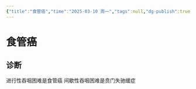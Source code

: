 ```yaml
---
{"title":"食管癌","time":"2025-03-10 周一","tags":null,"dg-publish":true,"permalink":"/200 学习/208 内科学/第04篇 消化系统/第03章 食管癌/食管癌/","dgPassFrontmatter":true,"created":"2025-03-10T09:24:43.000+08:00","updated":"2025-03-10T09:25:35.000+08:00"}
---
```


# 食管癌
## 诊断
进行性吞咽困难是食管癌
间歇性吞咽困难是贲门失驰缓症
















































































































































































































































































































































































































































